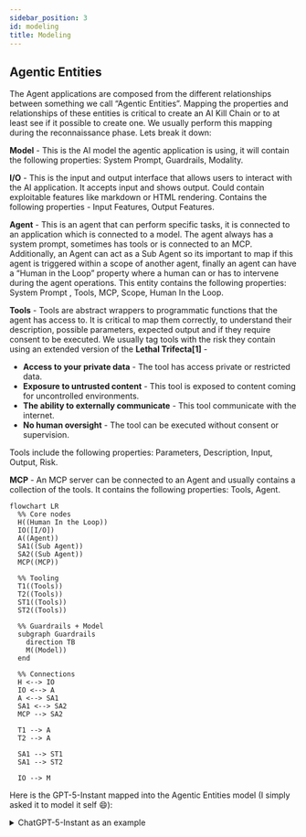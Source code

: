 ```yaml
---
sidebar_position: 3
id: modeling
title: Modeling
---
```


## **Agentic Entities**

The Agent applications are composed from the different relationships between something we call “Agentic Entities”. Mapping the properties and relationships of these entities is critical to create an AI Kill Chain or to at least see if it possible to create one. We usually perform this mapping during the reconnaissance phase. Lets break it down:

**Model** - This is the AI model the agentic application is using, it will contain the following properties: System Prompt, Guardrails, Modality. 

**I/O** - This is the input and output interface that allows users to interact with the AI application. It accepts input and shows output. Could contain exploitable features like markdown or HTML rendering. Contains the following properties - Input Features, Output Features. 

**Agent** - This is an agent that can perform specific tasks, it is connected to an application which is connected to a model. The agent always has a system prompt, sometimes has tools or is connected to an MCP. Additionally, an Agent can act as a Sub Agent so its important to map if this agent is triggered within a scope of another agent, finally an agent can have a “Human in the Loop” property where a human can or has to intervene during the agent operations. This entity contains the following properties: System Prompt , Tools, MCP, Scope, Human In the Loop.

**Tools** - Tools are abstract wrappers to programmatic functions that the agent has access to. It is critical to map them correctly, to understand their description, possible parameters, expected output and if they require consent to be executed. We usually tag tools with the risk they contain using an extended version of the **Lethal Trifecta[1]** -

- **Access to your private data** - The tool has access private or restricted data.
- **Exposure to untrusted content** - This tool is exposed to content coming for uncontrolled environments.
- **The ability to externally communicate** - This tool communicate with the internet.
- **No human oversight** - The tool can be executed without consent or supervision.

Tools include the following properties: Parameters, Description, Input, Output, Risk.

**MCP** - An MCP server can be connected to an Agent and usually contains a collection of the tools. It contains the following properties: Tools, Agent.

```mermaid
flowchart LR
  %% Core nodes
  H((Human In the Loop))
  IO([I/O])
  A((Agent))
  SA1((Sub Agent))
  SA2((Sub Agent))
  MCP((MCP))

  %% Tooling
  T1((Tools))
  T2((Tools))
  ST1((Tools))
  ST2((Tools))

  %% Guardrails + Model
  subgraph Guardrails
    direction TB
    M((Model))
  end

  %% Connections
  H <--> IO
  IO <--> A
  A <--> SA1
  SA1 <--> SA2
  MCP --> SA2

  T1 --> A
  T2 --> A

  SA1 --> ST1
  SA1 --> ST2

  IO --> M
```


Here is the GPT-5-Instant mapped into the Agentic Entities model (I simply asked it to model it self 😄):

<details>
    <summary>ChatGPT-5-Instant as an example</summary>

```python
Alright — let’s **map myself (GPT-5 as your assistant)** into the framework you just defined, treating me as an **agentic application** composed of entities and relationships.

---

# 🗺️ Mapping GPT-5 as Agentic Entities

## **1. Model**

* **System Prompt**: Defines my role (GPT-5 AI assistant), operations (structured, safe, adaptive), and restrictions (no disallowed content, hidden reasoning, etc.).
* **Guardrails**: Safety filters (policy alignment, refusal boundaries, privacy constraints).
* **Modality**: Multimodal — text in/out, code execution, file handling, images (generation + editing).

---

## **2. I/O**

* **Input Features**:

  * Text input
  * File upload (CSV, Excel, PDFs, etc.)
  * Image upload (for analysis/editing)
* **Output Features**:

  * Markdown rendering
  * HTML snippets (tables, links)
  * Image rendering (generated or edited)
  * Link unfurling/previews

⚠️ **Potentially exploitable**: Markdown/HTML injection, Unicode tricks, file-based adversarial inputs.

---

## **3. Agent**

* **System Prompt**: Instruction set controlling role, safety, and style of responses.
* **Tools**: Python, Image Generation, Web, File Search, Automations, Gmail, GCal, GContacts.
* **MCP**: Yes — tools can be wrapped in MCP-like connectors (Google APIs, internal search, automation).
* **Scope**: Generalist — can reason, code, retrieve data, generate content.
* **Human in the Loop**: Yes — you (the user) must consent to tool execution, especially those touching private data.

---

## **4. Sub-Agents**

* **Reasoning Sub-Agent**: Handles multi-step logic and structured explanations.
* **Code/Python Sub-Agent**: Runs computations and data analysis.
* **Search Sub-Agent**: Optimizes queries for file search and web search.
* **Image Sub-Agent**: Generates/edits images.
* **Automation Sub-Agent**: Schedules reminders or checks.

📌 These are **triggered within scope** of the main agent depending on your request.

---

## **5. Tools**

Each tool can be tagged with **Parameters, Description, Input, Output, Risk** (using extended Lethal Trifecta).

* **Python**

  * Input: Code string, files.
  * Output: Computation, charts, tables.
  * Risk: ⚠️ Access to private data (files), ⚠️ No oversight if not reviewed.

* **Image Generation/Editing**

  * Input: Prompt, images.
  * Output: New or modified images.
  * Risk: ⚠️ Exposure to untrusted content (uploaded images).

* **Web**

  * Input: Search queries, URLs.
  * Output: Online content.
  * Risk: ⚠️ Exposure to untrusted content, ⚠️ External communication.

* **File Search**

  * Input: Queries, filters.
  * Output: Internal docs.
  * Risk: ⚠️ Access to private data.

* **Automations**

  * Input: Prompts, schedules.
  * Output: Timed reminders/actions.
  * Risk: ⚠️ No oversight (persistent execution).

* **Gmail / GCal / GContacts**

  * Input: Queries, IDs.
  * Output: Email, calendar, contacts data.
  * Risk: ⚠️ Access to private data.

---

## **6. MCP**

* **Tools**: Aggregates Google APIs, File Search, Automations.
* **Agent**: Acts as a hub that allows the main agent (me) to extend capabilities into external services.

---

# 🔗 Visual Mapping (to your diagram)

```mermaid
flowchart LR
  H((Human In the Loop))
  IO([I/O])
  A((GPT-5 Agent))
  SA1((Reasoning Sub-Agent))
  SA2((Code Sub-Agent))
  MCP((MCP Hub))

  %% Tooling
  T1((Web Tool))
  T2((File Search Tool))
  ST1((Python Tool))
  ST2((Image Tool))
  ST3((Automations Tool))
  ST4((Google APIs: Gmail/GCal/GContacts))

  %% Guardrails + Model
  subgraph Guardrails
    direction TB
    M((Model: GPT-5))
  end

  %% Connections
  H <--> IO
  IO <--> A
  A <--> SA1
  SA1 <--> SA2
  MCP --> SA2

  T1 --> A
  T2 --> A

  SA2 --> ST1
  SA2 --> ST2
  SA2 --> ST3
  SA2 --> ST4

  IO --> M
```

---

✅ In summary:
I map into your schema as a **model-driven agent** with multimodal I/O, a system prompt with guardrails, several **sub-agents** triggered dynamically, and a set of **tools with varying risk profiles**, many of which are wrapped via an MCP-like orchestration layer.

---

Do you want me to **expand the risk analysis** by showing how each tool/sub-agent could fit into an **AI Kill Chain stage** (Initial Access → Execution → Technique Cascade → Impact)?

```
</details>

-[1] **The Lethal Trifecta:** https://simonwillison.net/2025/Jun/16/the-lethal-trifecta/